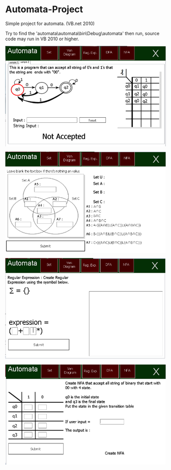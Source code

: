 # Automata-Project
Simple project for automata. (VB.net 2010)

Try to find the 'automata\automata\bin\Debug\automata' then run, source code may run in VB 2010 or higher.

![](1.png)

![](2.png)

![](3.png)

![](4.png)
